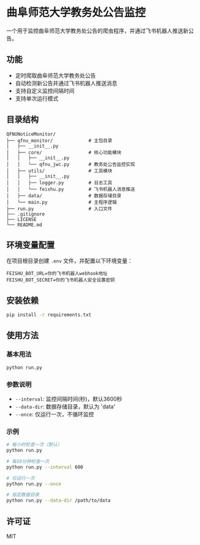 # 曲阜师范大学教务处公告监控

一个用于监控曲阜师范大学教务处公告的爬虫程序，并通过飞书机器人推送新公告。

## 功能

- 定时爬取曲阜师范大学教务处公告
- 自动检测新公告并通过飞书机器人推送消息
- 支持自定义监控间隔时间
- 支持单次运行模式

## 目录结构

```
QFNUNoticeMonitor/
├── qfnu_monitor/             # 主包目录
│   ├── __init__.py
│   ├── core/                 # 核心功能模块
│   │   ├── __init__.py
│   │   └── qfnu_jwc.py       # 教务处公告监控实现
│   ├── utils/                # 工具模块
│   │   ├── __init__.py
│   │   ├── logger.py         # 日志工具
│   │   └── feishu.py         # 飞书机器人消息推送
│   ├── data/                 # 数据存储目录
│   └── main.py               # 主程序逻辑
├── run.py                    # 入口文件
├── .gitignore
├── LICENSE
└── README.md
```

## 环境变量配置

在项目根目录创建 `.env` 文件，并配置以下环境变量：

```
FEISHU_BOT_URL=你的飞书机器人webhook地址
FEISHU_BOT_SECRET=你的飞书机器人安全设置密钥
```

## 安装依赖

```bash
pip install -r requirements.txt
```

## 使用方法

### 基本用法

```bash
python run.py
```

### 参数说明

- `--interval`: 监控间隔时间(秒)，默认3600秒
- `--data-dir`: 数据存储目录，默认为 'data'
- `--once`: 仅运行一次，不循环监控

### 示例

```bash
# 每小时检查一次（默认）
python run.py

# 每10分钟检查一次
python run.py --interval 600

# 仅运行一次
python run.py --once

# 指定数据目录
python run.py --data-dir /path/to/data
```

## 许可证

MIT
